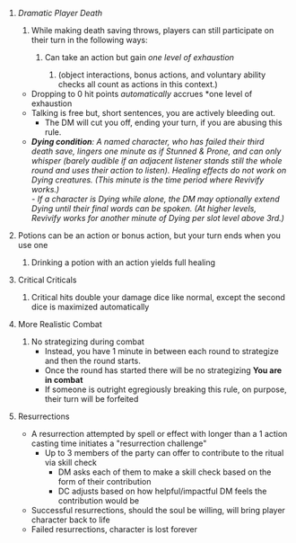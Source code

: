 1. _Dramatic Player Death_
    1. While making death saving throws, players can still participate on their turn in the following ways:
        
        1. Can take an action but gain _one level of exhaustion_
            
            1. (object interactions, bonus actions, and voluntary ability checks all count as actions in this context.)
            
        
    - Dropping to 0 hit points _automatically_ accrues *one level of exhaustion
    - Talking is free but, short sentences, you are actively bleeding out.
        - The DM will cut you off, ending your turn, if you are abusing this rule.
    - ***Dying condition**: A named character, who has failed their third death save, lingers one minute as if Stunned & Prone, and can only whisper (barely audible if an adjacent listener stands still the whole round and uses their action to listen). Healing effects do not work on Dying creatures. (This minute is the time period where Revivify works.)*  
        _- If a character is Dying while alone, the DM may optionally extend Dying until their final words can be spoken. (At higher levels, Revivify works for another minute of Dying per slot level above 3rd.)_
2.  Potions can be an action or bonus action, but your turn ends when you use one
	1. Drinking a potion with an action yields full healing
3. Critical Criticals
	1. Critical hits double your damage dice like normal, except the second dice is maximized automatically
4. More Realistic Combat
	1. No strategizing during combat
		- Instead, you have 1 minute in between each round to strategize and then the round starts.
		- Once the round has started there will be no strategizing **You are in combat**
		- If someone is outright egregiously breaking this rule, on purpose, their turn will be forfeited
5. Resurrections
	- A resurrection attempted by spell or effect with longer than a 1 action casting time initiates a "resurrection challenge"
		- Up to 3 members of the party can offer to contribute to the ritual via skill check
			- DM asks each of them to make a skill check based on the form of their contribution
			- DC adjusts based on how helpful/impactful DM feels the contribution would be
	- Successful resurrections, should the soul be willing, will bring player character back to life
	- Failed resurrections, character is lost forever